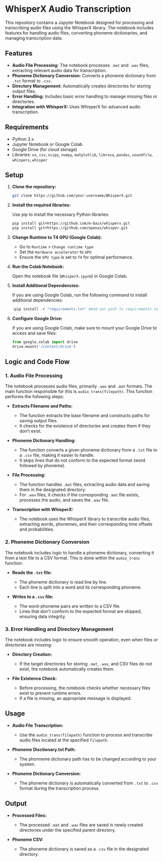 
# WhisperX Audio Transcription

This repository contains a Jupyter Notebook designed for processing and transcribing audio files using the WhisperX library. The notebook includes features for handling audio files, converting phoneme dictionaries, and managing transcription data.

## Features

- **Audio File Processing:** The notebook processes `.mat` and `.wav` files, extracting relevant audio data for transcription.
- **Phoneme Dictionary Conversion:** Converts a phoneme dictionary from `.txt` format to `.csv`.
- **Directory Management:** Automatically creates directories for storing output files.
- **Error Handling:** Includes basic error handling to manage missing files or directories.
- **Integration with WhisperX:** Uses WhisperX for advanced audio transcription.

## Requirements

- Python 3.x
- Jupyter Notebook or Google Colab
- Google Drive (for cloud storage)
- Libraries: `os`, `csv`, `scipy`, `numpy`, `matplotlib`, `librosa`, `pandas`, `soundfile`, `whisperx`, `whisper`

## Setup

1. **Clone the repository:**

   ```bash
   git clone https://github.com/your-username/WhisperX.git
   ```

2. **Install the required libraries:**

   Use pip to install the necessary Python libraries:

   ```bash
   pip install git+https://github.com/m-bain/whisperx.git
   pip install git+https://github.com/openai/whisper.git
   ```

3. **Change Runtime to T4 GPU (Google Colab):**

   - Go to `Runtime` > `Change runtime type`
   - Set the `Hardware accelerator` to `GPU`
   - Ensure the `GPU type` is set to `T4` for optimal performance.

4. **Run the Colab Notebook:**

   Open the notebook file (`WhisperX.ipynb`) in Google Colab.

5. **Install Additional Dependencies:**

   If you are using Google Colab, run the following command to install additional dependencies:

   ```python
   !pip install -r "requirements.txt" #Add own path to requirements.txt
   ```

6. **Configure Google Drive:**

   If you are using Google Colab, make sure to mount your Google Drive to access and save files:

   ```python
   from google.colab import drive
   drive.mount('/content/drive')
   ```

## Logic and Code Flow

### 1. **Audio File Processing**

The notebook processes audio files, primarily `.wav` and `.mat` formats. The main function responsible for this is `audio_trans(filepath)`. This function performs the following steps:

- **Extracts Filename and Paths:**
  - The function extracts the base filename and constructs paths for saving output files.
  - It checks for the existence of directories and creates them if they don’t exist.

- **Phoneme Dictionary Handling:**
  - The function converts a given phoneme dictionary from a `.txt` file to a `.csv` file, making it easier to handle.
  - It skips lines that do not conform to the expected format (word followed by phoneme).

- **File Processing:**
  - The function handles `.mat` files, extracting audio data and saving them in the designated directory.
  - For `.wav` files, it checks if the corresponding `.mat` file exists, processes the audio, and saves the `.wav` file.

- **Transcription with WhisperX:**
  - The notebook uses the WhisperX library to transcribe audio files, extracting words, phonemes, and their corresponding time offsets and probabilities.

### 2. **Phoneme Dictionary Conversion**

The notebook includes logic to handle a phoneme dictionary, converting it from a text file to a CSV format. This is done within the `audio_trans` function:

- **Reads the `.txt` file:**
  - The phoneme dictionary is read line by line.
  - Each line is split into a word and its corresponding phoneme.

- **Writes to a `.csv` file:**
  - The word-phoneme pairs are written to a CSV file.
  - Lines that don't conform to the expected format are skipped, ensuring data integrity.

### 3. **Error Handling and Directory Management**

The notebook includes logic to ensure smooth operation, even when files or directories are missing:

- **Directory Creation:**
  - If the target directories for storing `.mat`, `.wav`, and CSV files do not exist, the notebook automatically creates them.
  
- **File Existence Check:**
  - Before processing, the notebook checks whether necessary files exist to prevent runtime errors.
  - If a file is missing, an appropriate message is displayed.

## Usage

- **Audio File Transcription:**
  - Use the `audio_trans(filepath)` function to process and transcribe audio files located at the specified `filepath`.

- **Phoneme Disctionary.txt Path:**
   - The phonneme dictionary path has to be changed according to your system.    

- **Phoneme Dictionary Conversion:**
  - The phoneme dictionary is automatically converted from `.txt` to `.csv` format during the transcription process.

## Output

- **Processed Files:**
  - The processed `.mat` and `.wav` files are saved in newly created directories under the specified parent directory.

- **Phoneme CSV:**
  - The phoneme dictionary is saved as a `.csv` file in the designated directory.


